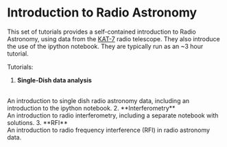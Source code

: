 Introduction to Radio Astronomy
===============================

This set of tutorials provides a self-contained introduction to Radio
Astronomy, using data from the [KAT-7](https://sites.google.com/a/ska.ac.za/public/kat-7) radio telescope.
They also introduce the use of the ipython notebook.
They are typically run as an ~3 hour tutorial.

Tutorials:

1. **Single-Dish data analysis** 
<br/> 
An introduction to single dish radio astronomy data, including an introduction to the ipython notebook.
2. **Interferometry** 
<br/>
An introduction to radio interferometry, including a separate notebook with solutions.
3. **RFI**
<br/>
An introduction to radio frequency interference (RFI) in radio astronomy data.
